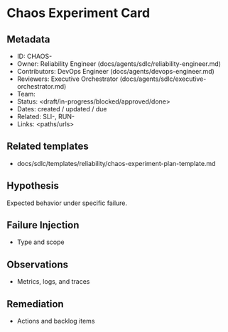 # Chaos Experiment Card

## Metadata

- ID: CHAOS-<id>
- Owner: Reliability Engineer (docs/agents/sdlc/reliability-engineer.md)
- Contributors: DevOps Engineer (docs/agents/devops-engineer.md)
- Reviewers: Executive Orchestrator (docs/agents/sdlc/executive-orchestrator.md)
- Team: <team>
- Status: <draft/in-progress/blocked/approved/done>
- Dates: created <YYYY-MM-DD> / updated <YYYY-MM-DD> / due <YYYY-MM-DD>
- Related: SLI-<id>, RUN-<id>
- Links: <paths/urls>

## Related templates

- docs/sdlc/templates/reliability/chaos-experiment-plan-template.md

## Hypothesis

Expected behavior under specific failure.

## Failure Injection

- Type and scope

## Observations

- Metrics, logs, and traces

## Remediation

- Actions and backlog items
